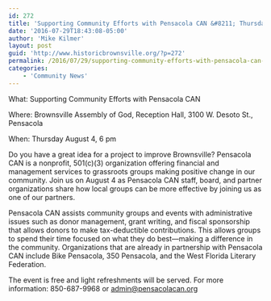 ```yaml
---
id: 272
title: 'Supporting Community Efforts with Pensacola CAN &#8211; Thursday August 4th at 6PM'
date: '2016-07-29T18:43:08-05:00'
author: 'Mike Kilmer'
layout: post
guid: 'http://www.historicbrownsville.org/?p=272'
permalink: /2016/07/29/supporting-community-efforts-with-pensacola-can-thursday-august-4th-at-6pm/
categories:
    - 'Community News'
---
```


What: Supporting Community Efforts with Pensacola CAN

Where: Brownsville Assembly of God, Reception Hall, 3100 W. Desoto St., Pensacola

When: Thursday August 4, 6 pm

Do you have a great idea for a project to improve Brownsville? Pensacola CAN is a nonprofit, 501(c)(3) organization offering financial and management services to grassroots groups making positive change in our community. Join us on August 4 as Pensacola CAN staff, board, and partner organizations share how local groups can be more effective by joining us as one of our partners.

Pensacola CAN assists community groups and events with administrative issues such as donor management, grant writing, and fiscal sponsorship that allows donors to make tax-deductible contributions. This allows groups to spend their time focused on what they do best—making a difference in the community. Organizations that are already in partnership with Pensacola CAN include Bike Pensacola, 350 Pensacola, and the West Florida Literary Federation.

The event is free and light refreshments will be served. For more information: 850-687-9968 or admin@pensacolacan.org